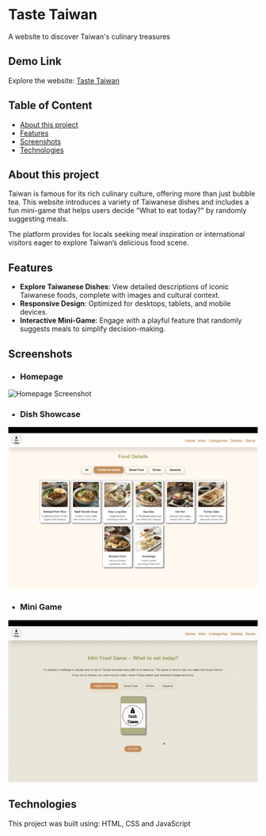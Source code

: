 # Taste Taiwan
A website to discover Taiwan's culinary treasures

## Demo Link
Explore the website: [Taste Taiwan](https://jennywu3.github.io/Website_Taste_Taiwan/)

## Table of Content
- [About this project](#about-this-project)
- [Features](#features)  
- [Screenshots](#screenshots)
- [Technologies](#technologies)


## About this project
Taiwan is famous for its rich culinary culture, offering more than just bubble tea. This website introduces a variety of Taiwanese dishes and includes a fun mini-game that helps users decide "What to eat today?" by randomly suggesting meals.

The platform provides for locals seeking meal inspiration or international visitors eager to explore Taiwan’s delicious food scene. 

## Features
- **Explore Taiwanese Dishes**: View detailed descriptions of iconic Taiwanese foods, complete with images and cultural context.  
- **Responsive Design**: Optimized for desktops, tablets, and mobile devices.  
- **Interactive Mini-Game**: Engage with a playful feature that randomly suggests meals to simplify decision-making.  
   


## Screenshots

- ### Homepage
![Homepage Screenshot](images/screenshot_homepage.png)  

- ### Dish Showcase
![Dish detail Screenshot](images/screenshot_fooddetail.png)  

- ### Mini Game
![Mini game Screenshot](images/screenshot_minigame.gif)  



## Technologies
This project was built using: HTML, CSS and JavaScript


